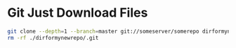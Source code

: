 # Git Just Download Files

```bash
git clone --depth=1 --branch=master git://someserver/somerepo dirformynewrepo
rm -rf ./dirformynewrepo/.git
```
